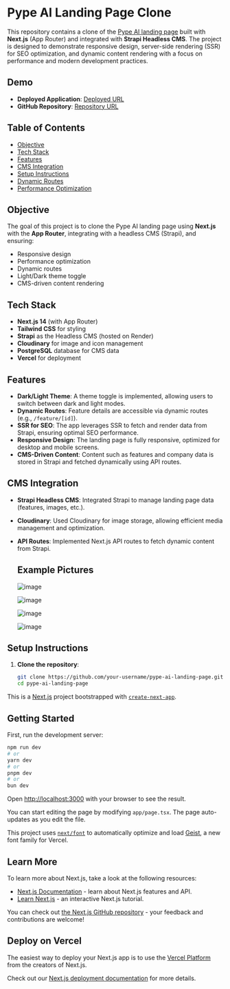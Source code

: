 # Pype AI Landing Page Clone
This repository contains a clone of the [Pype AI landing page](https://www.pypeai.com) built with **Next.js** (App Router) and integrated with **Strapi Headless CMS**. The project is designed to demonstrate responsive design, server-side rendering (SSR) for SEO optimization, and dynamic content rendering with a focus on performance and modern development practices.

## Demo
- **Deployed Application**: [Deployed URL](https://pypeai-frontend.vercel.app)
- **GitHub Repository**: [Repository URL](https://github.com/your-username/pype-ai-landing-page)

## Table of Contents
- [Objective](#objective)
- [Tech Stack](#tech-stack)
- [Features](#features)
- [CMS Integration](#cms-integration)
- [Setup Instructions](#setup-instructions)
- [Dynamic Routes](#dynamic-routes)
- [Performance Optimization](#performance-optimization)

## Objective
The goal of this project is to clone the Pype AI landing page using **Next.js** with the **App Router**, integrating with a headless CMS (Strapi), and ensuring:
- Responsive design
- Performance optimization
- Dynamic routes
- Light/Dark theme toggle
- CMS-driven content rendering

## Tech Stack
- **Next.js 14** (with App Router)
- **Tailwind CSS** for styling
- **Strapi** as the Headless CMS (hosted on Render)
- **Cloudinary** for image and icon management
- **PostgreSQL** database for CMS data
- **Vercel** for deployment

## Features
- **Dark/Light Theme**: A theme toggle is implemented, allowing users to switch between dark and light modes.
- **Dynamic Routes**: Feature details are accessible via dynamic routes (e.g., `/feature/[id]`).
- **SSR for SEO**: The app leverages SSR to fetch and render data from Strapi, ensuring optimal SEO performance.
- **Responsive Design**: The landing page is fully responsive, optimized for desktop and mobile screens.
- **CMS-Driven Content**: Content such as features and company data is stored in Strapi and fetched dynamically using API routes.

## CMS Integration
- **Strapi Headless CMS**: Integrated Strapi to manage landing page data (features, images, etc.).
- **Cloudinary**: Used Cloudinary for image storage, allowing efficient media management and optimization.
- **API Routes**: Implemented Next.js API routes to fetch dynamic content from Strapi.

  ## Example Pictures
  ![image](https://github.com/user-attachments/assets/243ed3c6-e076-4875-864d-1699d68a3986)

  ![image](https://github.com/user-attachments/assets/b695af13-e827-4715-9dda-e8c1d1cee893)

  ![image](https://github.com/user-attachments/assets/eec002bc-2562-43b4-8aeb-3b7141f6eb0b)

  ![image](https://github.com/user-attachments/assets/2915da44-42f1-4824-8f4c-34d0f0174630)




## Setup Instructions
1. **Clone the repository**:
   ```bash
   git clone https://github.com/your-username/pype-ai-landing-page.git
   cd pype-ai-landing-page
   ```


This is a [Next.js](https://nextjs.org) project bootstrapped with [`create-next-app`](https://nextjs.org/docs/app/api-reference/cli/create-next-app).

## Getting Started

First, run the development server:

```bash
npm run dev
# or
yarn dev
# or
pnpm dev
# or
bun dev
```

Open [http://localhost:3000](http://localhost:3000) with your browser to see the result.

You can start editing the page by modifying `app/page.tsx`. The page auto-updates as you edit the file.

This project uses [`next/font`](https://nextjs.org/docs/app/building-your-application/optimizing/fonts) to automatically optimize and load [Geist](https://vercel.com/font), a new font family for Vercel.

## Learn More

To learn more about Next.js, take a look at the following resources:

- [Next.js Documentation](https://nextjs.org/docs) - learn about Next.js features and API.
- [Learn Next.js](https://nextjs.org/learn) - an interactive Next.js tutorial.

You can check out [the Next.js GitHub repository](https://github.com/vercel/next.js) - your feedback and contributions are welcome!

## Deploy on Vercel

The easiest way to deploy your Next.js app is to use the [Vercel Platform](https://vercel.com/new?utm_medium=default-template&filter=next.js&utm_source=create-next-app&utm_campaign=create-next-app-readme) from the creators of Next.js.

Check out our [Next.js deployment documentation](https://nextjs.org/docs/app/building-your-application/deploying) for more details.
